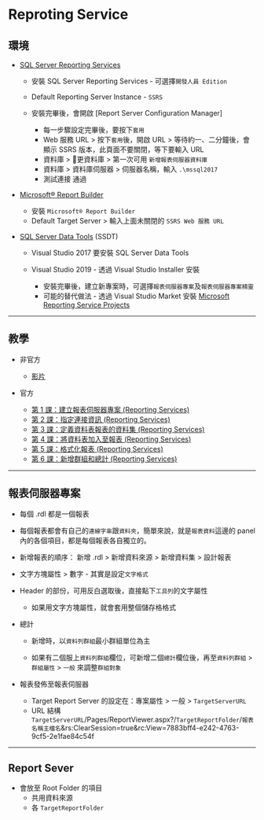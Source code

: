 # Reproting Service

## 環境

- [SQL Server Reporting Services](https://docs.microsoft.com/zh-tw/sql/reporting-services/install-windows/install-reporting-services)

  - 安裝 SQL Server Reporting Services - 可選擇`開發人員 Edition`
  - Default Reporting Server Instance - `SSRS`
  - 安裝完畢後，會開啟 [Report Server Configuration Manager]

    - 每一步驟設定完畢後，要按下`套用`
    - Web 服務 URL > 按下`套用`後，開啟 URL > 等待約一、二分鐘後，會顯示 SSRS 版本，此頁面不要關閉，等下要輸入 URL
    - 資料庫 > 𠨫更資料庫 > 第一次可用 `新增報表伺服器資料庫`
    - 資料庫 > 資料庫伺服器 > 伺服器名稱，輸入 `.\mssql2017`
    - 測試連接 通過

- [Microsoft® Report Builder](https://www.microsoft.com/en-us/download/details.aspx?id=53613)

  - 安裝 `Microsoft® Report Builder`
  - Default Target Server > 輸入上面未關閉的 `SSRS Web 服務 URL`

- [SQL Server Data Tools](https://docs.microsoft.com/zh-tw/sql/ssdt/download-sql-server-data-tools-ssdt) (SSDT)

  - Visual Studio 2017 要安裝 SQL Server Data Tools
  - Visual Studio 2019 - 透過 Visual Studio Installer 安裝

    - 安裝完畢後，建立新專案時，可選擇`報表伺服器專案`及`報表伺服器專案精靈`
    - 可能的替代做法 - 透過 Visual Studio Market 安裝 [Microsoft Reporting Service Projects](https://marketplace.visualstudio.com/items?itemName=ProBITools.MicrosoftReportProjectsforVisualStudio)

---

## 教學

- 非官方

  - [影片](https://www.youtube.com/playlist?list=PL7A29088C98E92D5F)

- 官方

  - [第 1 課：建立報表伺服器專案 (Reporting Services)](https://docs.microsoft.com/zh-tw/sql/reporting-services/lesson-1-creating-a-report-server-project-reporting-services)
  - [第 2 課：指定連接資訊 (Reporting Services)](https://docs.microsoft.com/zh-tw/sql/reporting-services/lesson-2-specifying-connection-information-reporting-services)
  - [第 3 課：定義資料表報表的資料集 (Reporting Services)](https://docs.microsoft.com/zh-tw/sql/reporting-services/lesson-3-defining-a-dataset-for-the-table-report-reporting-services)
  - [第 4 課：將資料表加入至報表 (Reporting Services)](https://docs.microsoft.com/zh-tw/sql/reporting-services/lesson-4-adding-a-table-to-the-report-reporting-services)
  - [第 5 課：格式化報表 (Reporting Services)](https://docs.microsoft.com/zh-tw/sql/reporting-services/lesson-5-formatting-a-report-reporting-services)
  - [第 6 課：新增群組和總計 (Reporting Services)](https://docs.microsoft.com/zh-tw/sql/reporting-services/lesson-5-formatting-a-report-reporting-services)

---

## 報表伺服器專案

- 每個 .rdl 都是一個報表
- 每個報表都會有自己的`連線字串`跟`資料夾`，簡單來說，就是`報表資料`這邊的 panel 內的各個項目，都是每個報表各自獨立的。
- 新增報表的順序： 新增 .rdl > 新增資料來源 > 新增資料集 > 設計報表
- 文字方塊屬性 > 數字 - 其實是設定`文字格式`
- Header 的部份，可用反白選取後，直接點下`工具列`的文字屬性

  - 如果用文字方塊屬性，就會套用整個儲存格格式

- 總計

  - 新增時，以`資料列群組`最小群組單位為主

  - 如果有二個服上`資料列群組`欄位，可新增二個`總計`欄位後，再至`資料列群組` > `群組屬性` > `一般` 來調整`群組對象`

- 報表發佈至報表伺服器

  - Target Report Server 的設定在：專案屬性 > 一般 > `TargetServerURL`
  - URL 結構 `TargetServerURL`/Pages/ReportViewer.aspx?/`TargetReportFolder`/`報表名稱主檔名`&rs:ClearSession=true&rc:View=7883bff4-e242-4763-9cf5-2e1fae84c54f

---

## Report Sever

- 會放至 Root Folder 的項目
  - 共用資料來源
  - 各 `TargetReportFolder`
